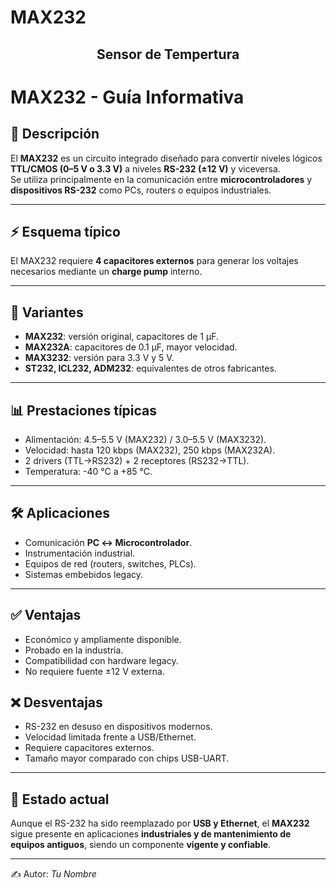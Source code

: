 # MAX232
## <h2><p align="center"> <b> Sensor de Tempertura  </b> </h2> 
# MAX232 - Guía Informativa

## 📖 Descripción
El **MAX232** es un circuito integrado diseñado para convertir niveles lógicos **TTL/CMOS (0–5 V o 3.3 V)** a niveles **RS-232 (±12 V)** y viceversa.  
Se utiliza principalmente en la comunicación entre **microcontroladores** y **dispositivos RS-232** como PCs, routers o equipos industriales.

---

## ⚡ Esquema típico
El MAX232 requiere **4 capacitores externos** para generar los voltajes necesarios mediante un **charge pump** interno.

---

## 🔎 Variantes
- **MAX232**: versión original, capacitores de 1 µF.
- **MAX232A**: capacitores de 0.1 µF, mayor velocidad.
- **MAX3232**: versión para 3.3 V y 5 V.
- **ST232, ICL232, ADM232**: equivalentes de otros fabricantes.

---

## 📊 Prestaciones típicas
- Alimentación: 4.5–5.5 V (MAX232) / 3.0–5.5 V (MAX3232).
- Velocidad: hasta 120 kbps (MAX232), 250 kbps (MAX232A).
- 2 drivers (TTL→RS232) + 2 receptores (RS232→TTL).
- Temperatura: -40 °C a +85 °C.

---

## 🛠️ Aplicaciones
- Comunicación **PC ↔ Microcontrolador**.
- Instrumentación industrial.
- Equipos de red (routers, switches, PLCs).
- Sistemas embebidos legacy.

---

## ✅ Ventajas
- Económico y ampliamente disponible.
- Probado en la industria.
- Compatibilidad con hardware legacy.
- No requiere fuente ±12 V externa.

## ❌ Desventajas
- RS-232 en desuso en dispositivos modernos.
- Velocidad limitada frente a USB/Ethernet.
- Requiere capacitores externos.
- Tamaño mayor comparado con chips USB-UART.

---

## 📌 Estado actual
Aunque el RS-232 ha sido reemplazado por **USB y Ethernet**, el **MAX232** sigue presente en aplicaciones **industriales y de mantenimiento de equipos antiguos**, siendo un componente **vigente y confiable**.

---
✍️ Autor: _Tu Nombre_
